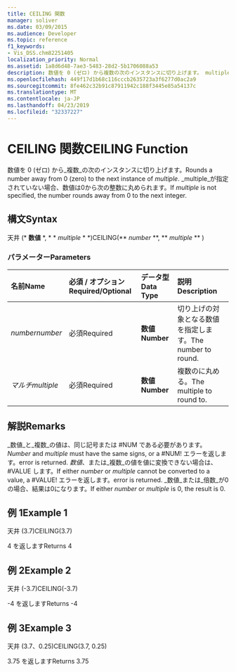 ```yaml
---
title: CEILING 関数
manager: soliver
ms.date: 03/09/2015
ms.audience: Developer
ms.topic: reference
f1_keywords:
- Vis_DSS.chm82251405
localization_priority: Normal
ms.assetid: 1a8d6d48-7ae3-5483-28d2-5b1706088a53
description: 数値を 0 (ゼロ) から複数の次のインスタンスに切り上げます。 multiple が指定されていない場合、数値は0から次の整数に丸められます。
ms.openlocfilehash: 449f17d1b68c116cccb2635723a3f6277d0ac2a9
ms.sourcegitcommit: 8fe462c32b91c87911942c188f3445e85a54137c
ms.translationtype: MT
ms.contentlocale: ja-JP
ms.lasthandoff: 04/23/2019
ms.locfileid: "32337227"
---
```

# <a name="ceiling-function"></a><span data-ttu-id="b77c7-104">CEILING 関数</span><span class="sxs-lookup"><span data-stu-id="b77c7-104">CEILING Function</span></span>

<span data-ttu-id="b77c7-105">数値を 0 (ゼロ) から_複数_の次のインスタンスに切り上げます。</span><span class="sxs-lookup"><span data-stu-id="b77c7-105">Rounds a number away from 0 (zero) to the next instance of  _multiple_.</span></span> <span data-ttu-id="b77c7-106">_multiple_が指定されていない場合、数値は0から次の整数に丸められます。</span><span class="sxs-lookup"><span data-stu-id="b77c7-106">If  _multiple_ is not specified, the number rounds away from 0 to the next integer.</span></span> 
  
## <a name="syntax"></a><span data-ttu-id="b77c7-107">構文</span><span class="sxs-lookup"><span data-stu-id="b77c7-107">Syntax</span></span>

<span data-ttu-id="b77c7-108">天井 (\* **数値** \*, \* \* *multiple* \* \*)</span><span class="sxs-lookup"><span data-stu-id="b77c7-108">CEILING(\*\* *number* \*\*, \*\* *multiple* \*\* )</span></span> 
  
### <a name="parameters"></a><span data-ttu-id="b77c7-109">パラメーター</span><span class="sxs-lookup"><span data-stu-id="b77c7-109">Parameters</span></span>

|<span data-ttu-id="b77c7-110">**名前**</span><span class="sxs-lookup"><span data-stu-id="b77c7-110">**Name**</span></span>|<span data-ttu-id="b77c7-111">**必須 / オプション**</span><span class="sxs-lookup"><span data-stu-id="b77c7-111">**Required/Optional**</span></span>|<span data-ttu-id="b77c7-112">**データ型**</span><span class="sxs-lookup"><span data-stu-id="b77c7-112">**Data Type**</span></span>|<span data-ttu-id="b77c7-113">**説明**</span><span class="sxs-lookup"><span data-stu-id="b77c7-113">**Description**</span></span>|
|:-----|:-----|:-----|:-----|
| <span data-ttu-id="b77c7-114">_number_</span><span class="sxs-lookup"><span data-stu-id="b77c7-114">_number_</span></span> <br/> |<span data-ttu-id="b77c7-115">必須</span><span class="sxs-lookup"><span data-stu-id="b77c7-115">Required</span></span>  <br/> |<span data-ttu-id="b77c7-116">**数値**</span><span class="sxs-lookup"><span data-stu-id="b77c7-116">**Number**</span></span> <br/> |<span data-ttu-id="b77c7-117">切り上げの対象となる数値を指定します。</span><span class="sxs-lookup"><span data-stu-id="b77c7-117">The number to round.</span></span>  <br/> |
| <span data-ttu-id="b77c7-118">_マルチ_</span><span class="sxs-lookup"><span data-stu-id="b77c7-118">_multiple_</span></span> <br/> |<span data-ttu-id="b77c7-119">必須</span><span class="sxs-lookup"><span data-stu-id="b77c7-119">Required</span></span>  <br/> |<span data-ttu-id="b77c7-120">**数値**</span><span class="sxs-lookup"><span data-stu-id="b77c7-120">**Number**</span></span> <br/> |<span data-ttu-id="b77c7-121">複数のに丸める。</span><span class="sxs-lookup"><span data-stu-id="b77c7-121">The multiple to round to.</span></span>  <br/> |
   
## <a name="remarks"></a><span data-ttu-id="b77c7-122">解説</span><span class="sxs-lookup"><span data-stu-id="b77c7-122">Remarks</span></span>

 <span data-ttu-id="b77c7-123">_数値_と_複数_の値は、同じ記号または #NUM である必要があります。</span><span class="sxs-lookup"><span data-stu-id="b77c7-123">_Number_ and  _multiple_ must have the same signs, or a #NUM!</span></span> <span data-ttu-id="b77c7-124">エラーを返します。</span><span class="sxs-lookup"><span data-stu-id="b77c7-124">error is returned.</span></span> <span data-ttu-id="b77c7-125">_数値_、または_複数_の値を値に変換できない場合は、#VALUE します。</span><span class="sxs-lookup"><span data-stu-id="b77c7-125">If either  _number_ or  _multiple_ cannot be converted to a value, a #VALUE!</span></span> <span data-ttu-id="b77c7-126">エラーを返します。</span><span class="sxs-lookup"><span data-stu-id="b77c7-126">error is returned.</span></span> <span data-ttu-id="b77c7-127">_数値_または_倍数_が0の場合、結果は0になります。</span><span class="sxs-lookup"><span data-stu-id="b77c7-127">If either  _number_ or  _multiple_ is 0, the result is 0.</span></span> 
  
## <a name="example-1"></a><span data-ttu-id="b77c7-128">例 1</span><span class="sxs-lookup"><span data-stu-id="b77c7-128">Example 1</span></span>

<span data-ttu-id="b77c7-129">天井 (3.7)</span><span class="sxs-lookup"><span data-stu-id="b77c7-129">CEILING(3.7)</span></span>
  
<span data-ttu-id="b77c7-130">4 を返します</span><span class="sxs-lookup"><span data-stu-id="b77c7-130">Returns 4</span></span>
  
## <a name="example-2"></a><span data-ttu-id="b77c7-131">例 2</span><span class="sxs-lookup"><span data-stu-id="b77c7-131">Example 2</span></span>

<span data-ttu-id="b77c7-132">天井 (-3.7)</span><span class="sxs-lookup"><span data-stu-id="b77c7-132">CEILING(-3.7)</span></span>
  
<span data-ttu-id="b77c7-133">-4 を返します</span><span class="sxs-lookup"><span data-stu-id="b77c7-133">Returns -4</span></span>
  
## <a name="example-3"></a><span data-ttu-id="b77c7-134">例 3</span><span class="sxs-lookup"><span data-stu-id="b77c7-134">Example 3</span></span>

<span data-ttu-id="b77c7-135">天井 (3.7、0.25)</span><span class="sxs-lookup"><span data-stu-id="b77c7-135">CEILING(3.7, 0.25)</span></span>
  
<span data-ttu-id="b77c7-136">3.75 を返します</span><span class="sxs-lookup"><span data-stu-id="b77c7-136">Returns 3.75</span></span>
  


